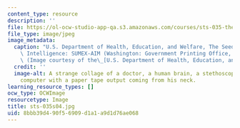 ```yaml
---
content_type: resource
description: ''
file: https://ol-ocw-studio-app-qa.s3.amazonaws.com/courses/sts-035-the-history-of-computing-spring-2004/8bbb39d490f56909d1a1a9d1d76ae068_sts-035s04.jpg
file_type: image/jpeg
image_metadata:
  caption: "U.S. Department of Health, Education, and Welfare, The Seeds of Artificial\
    \ Intelligence: SUMEX-AIM (Washington: Government Printing Office, 1980), p. 6.\
    \ (Image courtesy of the\_[U.S. Department of Health, Education, and Welfare](http://www.hhs.gov/).)"
  credit: ''
  image-alt: A strange collage of a doctor, a human brain, a stethoscope, a old reel-to-reel
    computer with a paper tape output coming from his neck.
learning_resource_types: []
ocw_type: OCWImage
resourcetype: Image
title: sts-035s04.jpg
uid: 8bbb39d4-90f5-6909-d1a1-a9d1d76ae068
---
```


